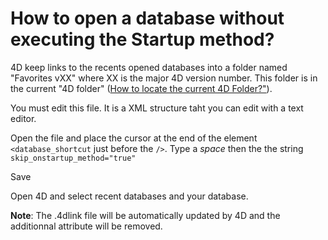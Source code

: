 # How to open a database without executing the Startup method?

4D keep links to the recents opened databases into a folder named "Favorites vXX" where XX is the major 4D version number. This folder is in the current "4D folder" (<a href="https://github.com/vdelachaux/tip-and-tricks/blob/master/How%20to%20locate%20the%20current%204D%20Folder.md">How to locate the current 4D Folder?"</a>).

You must edit this file. It is a XML structure taht you can edit with a text editor.

Open the file and place the cursor at the end of the element `<database_shortcut` just before the `/>`. Type a _space_ then the the string `skip_onstartup_method="true"`

Save

Open 4D and select recent databases and your database.

**Note**: The .4dlink file will be automatically updated by 4D and the additionnal attribute will be removed.




